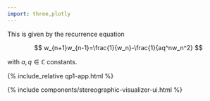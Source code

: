 ```yaml
---
import: three,plotly
---
```


This is given by the recurrence equation

$$
w_{n+1}w_{n-1}=\frac{1}{w_n}-\frac{1}{aq^nw_n^2}
$$

with $a,q\in\mathbb C$ constants.

{% include_relative qp1-app.html %}

{% include components/stereographic-visualizer-ui.html %}